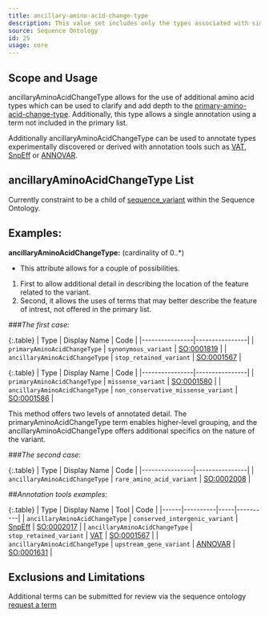 ```yaml
---
title: ancillary-amino-acid-change-type
description: This value set includes only the types associated with simple amino acid alleles.
source: Sequence Ontology
id: 25
usage: core
---
```



Scope and Usage
---------------

ancillaryAminoAcidChangeType allows for the use of additional amino acid types which can be used to clarify and add depth to the [primary-amino-acid-change-type](primary-amino-acid-change-type.html).  Additionally, this type allows a single annotation using a term not included in the primary list.

Additionally ancillaryAminoAcidChangeType can be used to annotate types experimentally discovered or derived with annotation tools such as [VAT](http://www.yandell-lab.org/software/vaast.html), [SnpEff](http://snpeff.sourceforge.net/) or [ANNOVAR](http://www.openbioinformatics.org/annovar/).

ancillaryAminoAcidChangeType List
----------------------------------

Currently constraint to be a child of [sequence_variant](http://www.sequenceontology.org/browser/current_svn/term/SO:0001060) within the Sequence Ontology.


Examples:
---------

**ancillaryAminoAcidChangeType:** (cardinality of 0..*)

* This attribute allows for a couple of possibilities.  
1. First to allow additional detail in describing the location of the feature related to the variant.
2. Second, it allows the uses of terms that may better describe the feature of intrest, not offered in the primary list.

###_The first case:_

{:.table} 
| Type | Display Name | Code | 
|----------------|----------------| 
| `primaryAminoAcidChangeType` | `synonymous_variant` | [SO:0001819](http://www.sequenceontology.org/browser/current_svn/term/SO:0001819) |
| `ancillaryAminoAcidChangeType` | `stop_retained_variant` | [SO:0001567](http://www.sequenceontology.org/browser/current_svn/term/SO:0001567) |

{:.table} 
| Type | Display Name | Code | 
|----------------|----------------| 
| `primaryAminoAcidChangeType` | `missense_variant` | [SO:0001580](http://www.sequenceontology.org/browser/current_svn/term/SO:0001583) |
| `ancillaryAminoAcidChangeType` | `non_conservative_missense_variant` | [SO:0001586](http://www.sequenceontology.org/browser/current_svn/term/SO:0001586) |


This method offers two levels of annotated detail. The primaryAminoAcidChangeType term enables higher-level grouping, and the ancillaryAminoAcidChangeType offers additional specifics on the nature of the variant.


###_The second case:_

{:.table} 
| Type | Display Name | Code | 
|----------------|----------------| 
| `ancillaryAminoAcidChangeType` | `rare_amino_acid_variant` | [SO:0002008](http://www.sequenceontology.org/browser/current_svn/term/SO:0002008) |


##_Annotation tools examples:_

{:.table} 
| Type | Display Name | Tool | Code | 
|------|----------|-----|----------|
| `ancillaryAminoAcidChangeType` | `conserved_intergenic_variant` | [SnpEff](http://snpeff.sourceforge.net/) | [SO:0002017](http://www.sequenceontology.org/browser/current_svn/term/SO:0002017) |
| `ancillaryAminoAcidChangeType` | `stop_retained_variant` | [VAT](http://www.yandell-lab.org/software/vaast.html) | [SO:0001567](http://www.sequenceontology.org/browser/current_svn/term/SO:0001567) |
| `ancillaryAminoAcidChangeType` | `upstream_gene_variant` | [ANNOVAR](http://www.openbioinformatics.org/annovar/) | [SO:0001631](http://www.sequenceontology.org/browser/current_svn/term/SO:0001631) |


Exclusions and Limitations
--------------------------

Additional terms can be submitted for review via the sequence ontology [request a term]( http://sourceforge.net/p/song/term-tracker/)


